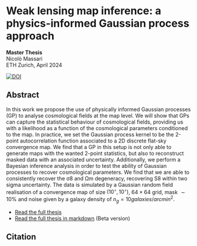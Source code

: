 # Weak lensing map inference: a physics-informed Gaussian process approach

**Master Thesis**  
Nicolò Massari  
ETH Zurich, April 2024

[![DOI](https://zenodo.org/badge/DOI/10.5281/zenodo.16085962.svg)](https://doi.org/10.5281/zenodo.16085962)

## Abstract

In this work we propose the use of physically informed Gaussian processes (GP) to analyse cosmological fields at the map level. We will show that GPs can capture the statistical behaviour of cosmological fields, providing us with a likelihood as a function of the cosmological parameters conditioned to the map. In practice, we set the Gaussian process kernel to be the 2-point autocorrelation function associated to a 2D discrete flat-sky convergence map. We find that a GP in this setup is not only able to generate maps with the wanted 2-point statistics, but also to reconstruct masked data with an associated uncertainty. Additionally, we perform a Bayesian inference analysis in order to test the ability of Gaussian processes to recover cosmological parameters. We find that we are able to consistently recover the σ8 and Ωm degeneracy, recovering S8 within two sigma uncertainty. The data is simulated by a Gaussian random field realisation of a convergence map of size $(10^◦, 10^◦)$, $64×64$ grid, mask $∼10\%$ and noise given by a galaxy density of $n_g = 10 galaxies/arcmin^2$.

- [Read the full thesis](thesis.pdf)
- [Read the full thesis in markdown](github_md/thesis.md) (Beta version)

## Citation